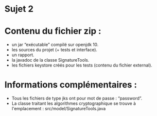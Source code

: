 # Sujet 2

# Contenu du fichier zip :
- un jar “exécutable” compilé sur openjdk 10.
- les sources du projet (+ tests et interface).
- un rapport.
- la javadoc de la classe SignatureTools.
- les fichiers keystore créés pour les tests (contenu du fichier external).

# Informations complémentaires :
- Tous les fichiers de type jks ont pour mot de passe : “password”.
- La classe traitant les algorithmes cryptographique se trouve à l'emplacement : src/model/SignatureTools.java
